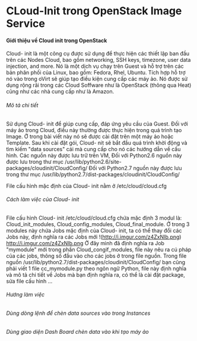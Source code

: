 # CLoud-Init trong OpenStack Image Service 
#### Giới thiệu về Cloud init trong OpenStack

 Cloud- init là một công cụ được sử dụng để thực hiện các thiết lập ban đầu trên các Nodes Cloud, bao gồm networking, 
 SSH keys, timezone, user data injection, and more. Nó là một dịch vụ chạy trên Guest và hỗ trợ trên các bản phân phối
 của Linux, bao gồm: Fedora, Rhel, Ubuntu.
 Tích hợp hỗ trợ nó vào trong oVirt sẽ giúp tạo điều kiện cung cấp các máy ảo. Nó được sử dụng rộng rãi trong các Cloud 
 Soffware như là OpenStack (thông qua Heat) cũng như các nhà cung cấp như là Amazon.
 
###### Mô tả chi tiết
 Sử dụng Cloud- init để giúp cung cấp, đáp ứng yêu cầu của Guest. Đối với máy ảo trong Cloud, điều này thường được thực
 hiện trong quá trình tạo Image. Ở trong bài viết này nó sẽ được cài đặt trên một máy ảo hoặc Template.
 Sau khi cài đặt gói, Cloud- nit sẽ bắt đầu quá trình khời động và tìm kiếm "data sources" cái mà cung cấp cho nó các hướng dẫn
 về cấu hình.
 Các nguồn này được lưu trữ trên VM, 
 Đối với Python2.6 nguồn này được lưu trong thư mục /usr/lib/python2.6/site-packages/cloudinit/CloudConfig/
 Đối với Python2.7 nguồn này được lưu trong thư mục /usr/lib/python2.7/dist-packages/cloudinit/CloudConfig/
 
 File cấu hình mặc định của Cloud- init nằm ở /etc/cloud/cloud.cfg
 
###### Cách làm việc của Cloud- init 

 File cấu hình Cloud- init /etc/cloud/cloud.cfg chứa mặc định 3 modul là: Cloud_init_modules, Cloud_config_modules,
 Cloud_final_module. Ở trong 3 modules này chứa Jobs mặc định của Cloud- init, ta có thể thay đổi các Jobs này, định nghĩa ra các Jobs mới
 !(http://i.imgur.com/z4ZxNIb.png)
 http://i.imgur.com/z4ZxNIb.png 
 Ở đây mình đã định nghĩa ra Job "mymodule" mới trong phần Cloud_congif_modules, file này nêu ra cú pháp của các jobs, thông số đầu vào cho các jobs ở trong file nguồn. Trong file nguồn /usr/lib/python2.7/dist-packages/cloudinit/CloudConfig/ bạn cũng phải viết 1 file  cc_mymodule.py theo ngôn ngữ Python, file này định nghĩa và mô tả chi tiết về Jobs mà bạn định nghĩa ra, có thể là cài đặt package, sửa file cấu hình ...  
###### Hướng làm việc

###### Dùng dòng lệnh để chèn data sources vào trong Instances

###### Dùng giao diện Dash Board chèn data vào khi tạo máy ảo

